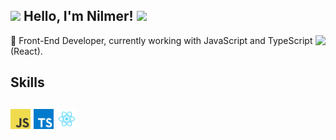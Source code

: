 
 ## <img src=https://c.tenor.com/DEMBqNPqyccAAAAi/genkai.gif width="27"> Hello, I'm Nilmer! <img src=https://c.tenor.com/DEMBqNPqyccAAAAi/genkai.gif width="27">
<img align='right' src="https://github-readme-stats.vercel.app/api?username=wexengos&show_icons=true&title_color=783c00&text_color=af552e&icon_color=783c00&bg_color=f8efd4&cache_seconds=2300">
🔭 Front-End Developer, currently working with JavaScript and TypeScript (React).

## Skills
<code><img height="32" src="https://raw.githubusercontent.com/github/explore/80688e429a7d4ef2fca1e82350fe8e3517d3494d/topics/javascript/javascript.png" alt="Javascript"/></code>
<code><img height="32" src="https://raw.githubusercontent.com/github/explore/80688e429a7d4ef2fca1e82350fe8e3517d3494d/topics/typescript/typescript.png" alt="Typescript"/></code>
<code><img height="32" src="https://raw.githubusercontent.com/github/explore/80688e429a7d4ef2fca1e82350fe8e3517d3494d/topics/react/react.png" alt="React"/></code>
----
<!--
**Wexengos/Wexengos** is a ✨ _special_ ✨ repository because its `README.md` (this file) appears on your GitHub profile.

Here are some ideas to get you started:

- 🔭 I’m currently working on ...
- 🌱 I’m currently learning ...
- 👯 I’m looking to collaborate on ...
- 🤔 I’m looking for help with ...
- 💬 Ask me about ...
- 📫 How to reach me: ...
- 😄 Pronouns: ...
- ⚡ Fun fact: ...
-->
